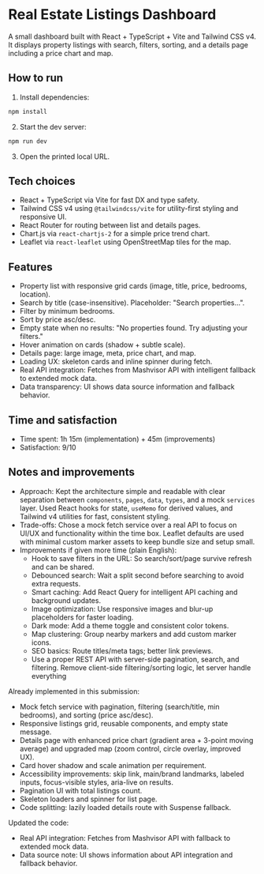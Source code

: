# Real Estate Listings Dashboard

A small dashboard built with React + TypeScript + Vite and Tailwind CSS v4. It displays property listings with search, filters, sorting, and a details page including a price chart and map.

## How to run

1. Install dependencies:
```bash
npm install
```
2. Start the dev server:
```bash
npm run dev
```
3. Open the printed local URL.

## Tech choices

- React + TypeScript via Vite for fast DX and type safety.
- Tailwind CSS v4 using `@tailwindcss/vite` for utility-first styling and responsive UI.
- React Router for routing between list and details pages.
- Chart.js via `react-chartjs-2` for a simple price trend chart.
- Leaflet via `react-leaflet` using OpenStreetMap tiles for the map.

## Features

- Property list with responsive grid cards (image, title, price, bedrooms, location).
- Search by title (case-insensitive). Placeholder: "Search properties...".
- Filter by minimum bedrooms.
- Sort by price asc/desc.
- Empty state when no results: "No properties found. Try adjusting your filters."
- Hover animation on cards (shadow + subtle scale).
- Details page: large image, meta, price chart, and map.
- Loading UX: skeleton cards and inline spinner during fetch.
- Real API integration: Fetches from Mashvisor API with intelligent fallback to extended mock data.
- Data transparency: UI shows data source information and fallback behavior.

## Time and satisfaction

- Time spent: 1h 15m (implementation) + 45m (improvements)
- Satisfaction: 9/10

## Notes and improvements

- Approach: Kept the architecture simple and readable with clear separation between `components`, `pages`, `data`, `types`, and a mock `services` layer. Used React hooks for state, `useMemo` for derived values, and Tailwind v4 utilities for fast, consistent styling.
- Trade-offs: Chose a mock fetch service over a real API to focus on UI/UX and functionality within the time box. Leaflet defaults are used with minimal custom marker assets to keep bundle size and setup small.
- Improvements if given more time (plain English):
  - Hook to save filters in the URL: So search/sort/page survive refresh and can be shared.
  - Debounced search: Wait a split second before searching to avoid extra requests.
  - Smart caching: Add React Query for intelligent API caching and background updates.
  - Image optimization: Use responsive images and blur-up placeholders for faster loading.
  - Dark mode: Add a theme toggle and consistent color tokens.
  - Map clustering: Group nearby markers and add custom marker icons.
  - SEO basics: Route titles/meta tags; better link previews.
  - Use a proper REST API with server-side pagination, search, and filtering. Remove client-side filtering/sorting logic, let server handle everything


Already implemented in this submission:
- Mock fetch service with pagination, filtering (search/title, min bedrooms), and sorting (price asc/desc).
- Responsive listings grid, reusable components, and empty state message.
- Details page with enhanced price chart (gradient area + 3-point moving average) and upgraded map (zoom control, circle overlay, improved UX).
- Card hover shadow and scale animation per requirement.
- Accessibility improvements: skip link, main/brand landmarks, labeled inputs, focus-visible styles, aria-live on results.
- Pagination UI with total listings count.
- Skeleton loaders and spinner for list page.
- Code splitting: lazily loaded details route with Suspense fallback.

Updated the code:
- Real API integration: Fetches from Mashvisor API with fallback to extended mock data.
- Data source note: UI shows information about API integration and fallback behavior.
